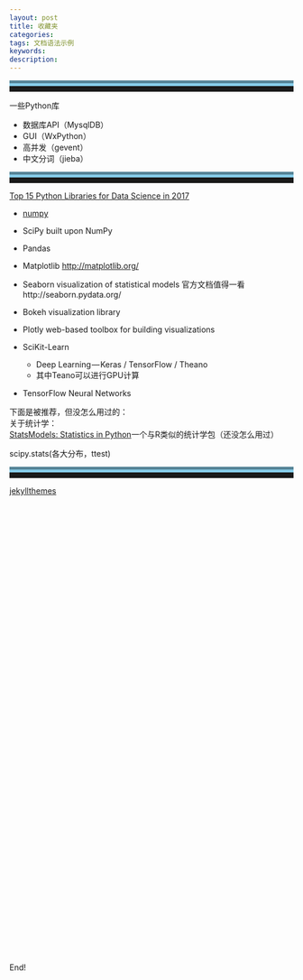 ```yaml
---
layout: post
title: 收藏夹
categories:
tags: 文档语法示例
keywords:
description:
---
```




<hr style="height:10px;border:none;border-top:10px groove skyblue;" />

一些Python库
- 数据库API（MysqlDB）
- GUI（WxPython）
- 高并发（gevent）
- 中文分词（jieba）

<hr style="height:10px;border:none;border-top:10px groove skyblue;" />


[Top 15 Python Libraries for Data Science in 2017](https://medium.com/activewizards-machine-learning-company/top-15-python-libraries-for-data-science-in-in-2017-ab61b4f9b4a7?imm_mid=0f1a15&cmp=em-data-na-na-newsltr_20170517)


 - [numpy](https://github.com/numpy/numpy)

- SciPy
built upon NumPy
- Pandas
- Matplotlib
http://matplotlib.org/
- Seaborn
 visualization of statistical models
官方文档值得一看http://seaborn.pydata.org/
 - Bokeh
  visualization library
- Plotly
web-based toolbox for building visualizations
-  SciKit-Learn
    - Deep Learning — Keras / TensorFlow / Theano
    - 其中Teano可以进行GPU计算
- TensorFlow
Neural Networks

下面是被推荐，但没怎么用过的：  
关于统计学：  
[StatsModels: Statistics in Python](http://www.statsmodels.org/stable/index.html)一个与R类似的统计学包（还没怎么用过）

scipy.stats(各大分布，ttest)


<hr style="height:10px;border:none;border-top:10px groove skyblue;" />

[jekyllthemes](http://jekyllthemes.org/)


<div id="main" style="width: 1200px;height:800px;"></div>

<script language='javascript'>
var myChart = echarts.init(document.getElementById('main'));
// 显示标题，图例和空的坐标轴
myChart.setOption({
    title: {
        text: 'iPhone销量',
        subtext: '模拟数据',
        left: 'center'
    },
    tooltip: {
        trigger: 'item'
    },
    legend: {
        orient: 'vertical',
        left: 'left',
        data:['iphone3','iphone4','iphone5']
    },
    visualMap: {
        min: 0,
        max: 200,
        left: 'left',
        top: 'bottom',
        text: ['高','低'],           // 文本，默认为数值文本
        calculable: true
    },
    toolbox: {
        show: true,
        orient: 'vertical',
        left: 'right',
        top: 'center',
        feature: {
            dataView: {readOnly: false},
            restore: {},
            saveAsImage: {}
        }
    },
    series: [
        {
            name: 'iPhone销量',
            type: 'map',
            mapType: 'china',
            roam: false,
            label: {
                normal: {
                    show: true
                },
                emphasis: {
                    show: true
                }
            },
            data:[]
		}
		]
	});

// 异步加载数据
	setInterval(function (){
$.getJSON('http://www.guofei.site/public/jsforecharts/data.json').done(function (data) {
    // 填入数据
	//document.write(data)
    myChart.setOption({
        series: {
            data: data
        },

    });
});

		},500);
</script>

End!
